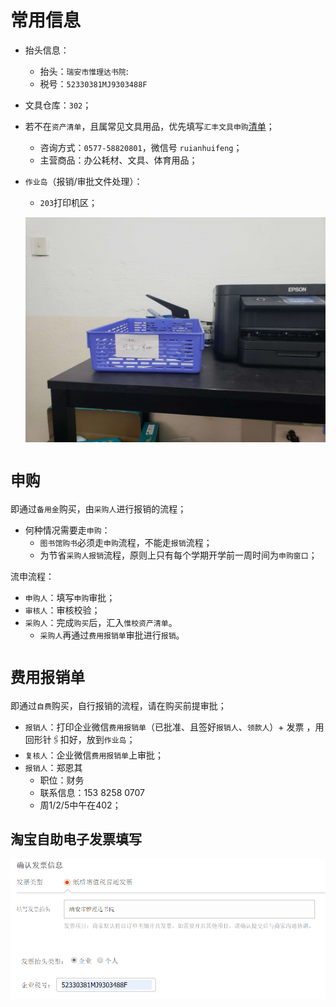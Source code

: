 # 常用信息

- 抬头信息：
  - 抬头：`瑞安市惟理达书院`: 
  - 税号：`52330381MJ9303488F`

- 文具仓库：`302`；

- 若不在`资产清单`，且属常见文具用品，优先填写`汇丰文具申购`[清单](https://shimo.im/sheet/UFae1MU8GmUXUKeu/3bjMr)；

  - 咨询方式：`0577-58820801`，微信号 `ruianhuifeng`；
  - 主营商品：办公耗材、文具、体育用品；

- `作业岛`（报销/审批文件处理）：

  - `203`打印机区；

  ![1555480928579](media/1555480928579.png)

    

# `申购`

即通过`备用金`购买，由`采购人`进行报销的流程；

- 何种情况需要走`申购`：
  - `图书馆购书`必须走`申购`流程，不能走`报销`流程；
  - 为节省`采购人报销`流程，原则上只有每个学期开学前一周时间为`申购窗口`；

流申流程：

- `申购人`：填写`申购`审批；
- `审核人`：审核校验；
- `采购人`：完成`购买`后，汇入`惟校资产清单`。
  - `采购人`再通过`费用报销单`审批进行`报销`。



# `费用报销单`

即通过`自费`购买，自行报销的流程，请在购买前提审批；

- `报销人`：打印企业微信`费用报销单`（已批准、且签好`报销人`、`领款人`）+ 发票 ，用回形针🖇扣好，放到`作业岛`；
- `复核人`：企业微信`费用报销单`上审批；
- `报销人`：郑恩其
  - 职位：财务
  - 联系信息：153 8258 0707
  - 周1/2/5中午在402；



## 淘宝自助电子发票填写

![1555298968972](media/1555298968972.png)



